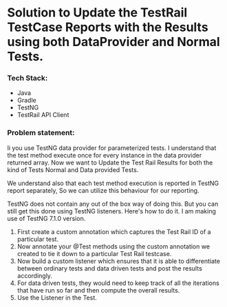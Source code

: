 # Solution to Update the TestRail TestCase Reports with the Results using both DataProvider and Normal Tests.

### Tech Stack:
- Java
- Gradle
- TestNG
- TestRail API Client

### Problem statement:
Ii you use TestNG data provider for parameterized tests. I understand that the test method execute once for every instance in the data provider returned array.
Now we want to Update the Test Rail Results for both the kind of Tests Normal and Data provided Tests.

We understand also that each test method execution is reported in TestNG report separately, So we can utilize this behaviour for our reporting.

TestNG does not contain any out of the box way of doing this. But you can still get this done using TestNG listeners. Here's how to do it. I am making use of TestNG 7.1.0 version.

1. First create a custom annotation which captures the Test Rail ID of a particular test.
2. Now annotate your @Test methods using the custom annotation we created to tie it down to a particular Test Rail testcase.
3. Now build a custom listener which ensures that it is able to differentiate between ordinary tests and data driven tests and post the results accordingly.
4. For data driven tests, they would need to keep track of all the iterations that have run so far and then compute the overall results.
5. Use the Listener in the Test.